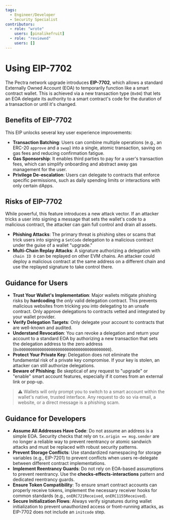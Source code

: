```yaml
---
tags:
  - Engineer/Developer
  - Security Specialist
contributors:
  - role: "wrote"
    users: [pinalikefruit]
  - role: "reviewed"
    users: [] 
---
```


# Using EIP-7702

The Pectra network upgrade introduces **EIP-7702**, which allows a standard Externally Owned Account (EOA) to temporarily function like a smart contract wallet. This is achieved via a new transaction type (`0x04`) that lets an EOA delegate its authority to a smart contract's code for the duration of a transaction or until it's changed.

## Benefits of EIP-7702

This EIP unlocks several key user experience improvements:

- **Transaction Batching**: Users can combine multiple operations (e.g., an ERC-20 `approve` and a `swap`) into a single, atomic transaction, saving on gas fees and reducing confirmation fatigue.
- **Gas Sponsorship**: It enables third parties to pay for a user's transaction fees, which can simplify onboarding and abstract away gas management for the user.
- **Privilege De-escalation**: Users can delegate to contracts that enforce specific permissions, such as daily spending limits or interactions with only certain dApps.

## Risks of EIP-7702

While powerful, this feature introduces a new attack vector. If an attacker tricks a user into signing a message that sets the wallet's code to a malicious contract, the attacker can gain full control and drain all assets.

- **Phishing Attacks**: The primary threat is phishing sites or scams that trick users into signing a `SetCode` delegation to a malicious contract under the guise of a wallet "upgrade."
- **Multi-Chain Replay Attacks**: A signature authorizing a delegation with `chain ID 0` can be replayed on other EVM chains. An attacker could deploy a malicious contract at the same address on a different chain and use the replayed signature to take control there.

## Guidance for Users

- **Trust Your Wallet's Implementation**: Major wallets mitigate phishing risks by **hardcoding** the *only* valid delegation contract. This prevents malicious websites from tricking you into delegating to an unsafe contract. Only approve delegations to contracts vetted and integrated by your wallet provider.
- **Verify Delegation Targets**: Only delegate your account to contracts that are well-known and audited.
- **Understand Revocation**: You can revoke a delegation and return your account to a standard EOA by authorizing a new transaction that sets the delegation address to the zero address (`0x0000000000000000000000000000000000000000`).
- **Protect Your Private Key**: Delegation does not eliminate the fundamental risk of a private key compromise. If your key is stolen, an attacker can still authorize delegations.
- **Beware of Phishing**: Be skeptical of any request to "upgrade" or "enable" smart account features, especially if it comes from an external link or pop-up.

> ⚠️ Wallets will only prompt you to switch to a smart account within the wallet's native, trusted interface. Any request to do so via email, a website, or a direct message is a phishing scam.

## Guidance for Developers

- **Assume All Addresses Have Code**: Do not assume an address is a simple EOA. Security checks that rely on `tx.origin == msg.sender` are no longer a reliable way to prevent reentrancy or atomic sandwich attacks and must be replaced with robust security patterns.
- **Prevent Storage Conflicts**: Use standardized namespacing for storage variables (e.g., EIP-7201) to prevent conflicts when users re-delegate between different contract implementations.
- **Implement Reentrancy Guards**: Do not rely on EOA-based assumptions to prevent reentrancy. Use the **checks-effects-interactions** pattern and dedicated reentrancy guards.
- **Ensure Token Compatibility**: To ensure smart contract accounts can properly receive tokens, implement the necessary receiver hooks for common standards (e.g., `onERC721Received`, `onERC1155Received`).
- **Secure Initialization Flows**: Always verify signatures during wallet initialization to prevent unauthorized access or front-running attacks, as EIP-7702 does not include an `initcode` step.
